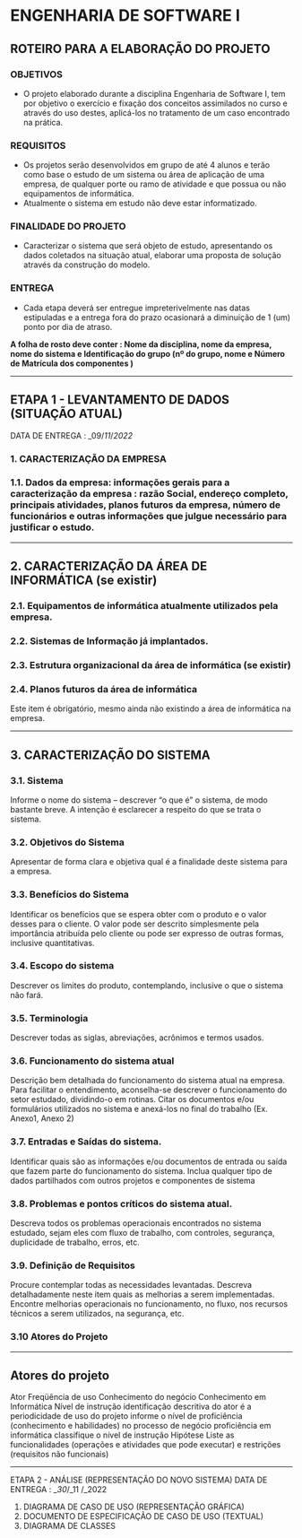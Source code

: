 # ENGENHARIA DE SOFTWARE I
## ROTEIRO PARA A ELABORAÇÃO DO PROJETO   

### OBJETIVOS
- O projeto elaborado durante a disciplina Engenharia de Software I, tem por objetivo o exercício e fixação dos conceitos assimilados no curso e através do uso destes, aplicá-los no tratamento de um caso encontrado na prática.

### REQUISITOS
- Os projetos serão desenvolvidos em grupo de até 4 alunos e terão como base o estudo de um sistema ou área de aplicação de uma empresa, de qualquer porte ou ramo de atividade e que possua ou não equipamentos de informática.
- Atualmente o sistema em estudo não deve estar informatizado.

### FINALIDADE DO PROJETO
- Caracterizar o sistema que será objeto de estudo, apresentando os dados coletados
na situação atual, elaborar uma proposta de solução através da construção do modelo.

### ENTREGA
- Cada etapa deverá ser entregue impreterivelmente nas datas estipuladas e a entrega fora do prazo ocasionará a diminuição de 1 (um) ponto por dia de atraso.

<b> A folha de rosto deve conter : Nome da disciplina, nome da empresa, nome do sistema e Identificação do grupo (nº do grupo, nome e Número de Matrícula dos componentes )</b>

***

## ETAPA 1 - LEVANTAMENTO DE DADOS (SITUAÇÃO ATUAL)
DATA DE ENTREGA :  _09/_11_/_2022_
### 1.	CARACTERIZAÇÃO DA EMPRESA
### 1.1. Dados da empresa: informações gerais para a caracterização da empresa : razão Social, endereço completo, principais atividades, planos futuros da empresa, número de funcionários e outras informações que julgue necessário para justificar o estudo.

***

## 2.   CARACTERIZAÇÃO DA ÁREA DE INFORMÁTICA (se existir)
### 2.1. Equipamentos de informática atualmente utilizados pela empresa.
### 2.2. Sistemas de Informação já implantados.
### 2.3. Estrutura organizacional da área de informática (se existir)
### 2.4. Planos futuros da área de informática
 Este item é obrigatório, mesmo ainda não existindo a área de informática na empresa.
***

## 3.   CARACTERIZAÇÃO DO SISTEMA
### 3.1. Sistema
Informe o nome do sistema – descrever “o que é” o sistema, de modo bastante breve. A intenção é esclarecer a respeito do que se trata o sistema.                                                     

### 3.2. Objetivos do Sistema 
Apresentar de forma clara e objetiva qual é a finalidade deste sistema para a empresa.

### 3.3. Benefícios do Sistema
Identificar os benefícios que se espera obter com o produto e o valor desses para o cliente. O valor pode ser descrito simplesmente pela importância atribuída pelo cliente ou pode ser expresso de outras formas, inclusive quantitativas.

### 3.4. Escopo do sistema
Descrever os limites do produto, contemplando, inclusive o que o sistema não fará.

### 3.5. Terminologia
Descrever todas as siglas, abreviações, acrônimos e termos usados.

### 3.6. Funcionamento do sistema atual
Descrição bem detalhada do funcionamento do sistema atual na empresa. 
Para facilitar o entendimento, aconselha-se descrever o funcionamento do setor estudado, dividindo-o em rotinas.
Citar os documentos e/ou formulários utilizados no sistema e anexá-los no final do trabalho (Ex. Anexo1, Anexo 2)

### 3.7. Entradas e Saídas do sistema.
Identificar quais são as informações e/ou documentos de entrada ou saída que fazem parte do funcionamento do sistema.  Inclua qualquer tipo de dados partilhados com outros projetos e componentes de sistema

### 3.8. Problemas e pontos críticos do sistema atual.
Descreva todos os problemas operacionais encontrados no sistema estudado, sejam eles com fluxo de trabalho, com controles, segurança, duplicidade de trabalho, erros, etc.

### 3.9. Definição de Requisitos
Procure contemplar todas as necessidades levantadas.
Descreva detalhadamente neste item quais as melhorias a serem implementadas.
Encontre melhorias operacionais no funcionamento, no fluxo, nos recursos técnicos a serem utilizados, na segurança, etc.

### 3.10 Atores do Projeto
***
## Atores do projeto
Ator	Freqüência de uso	Conhecimento do negócio	Conhecimento em Informática	Nível de instrução
identificação descritiva do ator	é a periodicidade de uso do projeto	informe o nível de proficiência (conhecimento e habilidades) no processo de negócio	proficiência em informática	classifique o nível de instrução
Hipótese
Liste as funcionalidades (operações e atividades que pode executar) e restrições (requisitos não funcionais)
***
ETAPA 2 - ANÁLISE (REPRESENTAÇÃO DO NOVO SISTEMA)
DATA DE ENTREGA :  __30_/_11 /_2022

1.	DIAGRAMA DE CASO DE USO (REPRESENTAÇÃO GRÁFICA) 
2.	DOCUMENTO DE ESPECIFICAÇÃO DE CASO DE USO (TEXTUAL)
3.	DIAGRAMA DE CLASSES